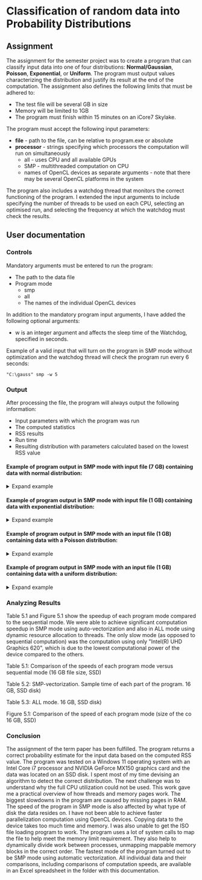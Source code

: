 # Classification of random data into Probability Distributions

## Assignment

The assignment for the semester project was to create a program that can classify input data into one of four distributions: **Normal/Gaussian**, **Poisson**,
**Exponential**, or **Uniform**. The program must output values characterizing the distribution and justify its result at the end of the computation. The
assignment also defines the following limits that must be adhered to:
* The test file will be several GB in size
* Memory will be limited to 1GB
* The program must finish within 15 minutes on an iCore7 Skylake.
  
The program must accept the following input parameters:
* **file** - path to the file, can be relative to program.exe or absolute
* **processor** - strings specifying which processors the computation will run on simultaneously
  * all - uses CPU and all available GPUs
  * SMP - multithreaded computation on CPU
  * names of OpenCL devices as separate arguments - note that there may be several OpenCL platforms in the system

The program also includes a watchdog thread that monitors the correct
functioning of the program. 
I extended the input arguments to include specifying the number of threads to be used on each CPU, selecting an optimised run, and selecting the frequency at which the watchdog must check the results.


## User documentation
### Controls
Mandatory arguments must be entered to run the program:
* The path to the data file
* Program mode
  * smp
  * all
  * The names of the individual OpenCL devices

In addition to the mandatory program input arguments, I have added the following optional arguments:
* w is an integer argument and affects the sleep time of the Watchdog, specified in seconds.
  
Example of a valid input that will turn on the program in SMP mode without optimization and the watchdog thread will check the program run every 6 seconds:

```
"C:\gauss" smp -w 5
```

### Output
After processing the file, the program will always output the following information:

* Input parameters with which the program was run
* The computed statistics
* RSS results
* Run time
* Resulting distribution with parameters calculated based on the lowest RSS value

#### Example of program output in SMP mode with input file (7 GB) containing data with normal distribution:

<details close>
<summary>Expand example</summary>

```bash
                        [Initial parameters]
-------------------------------------------------
> File:                         C:\delete\gauss
> Mode:                         smp
> Number of threads:            8
> Optimalization:               TRUE
> Watchdog timer:               2 sec


> Started ..

                        [Statistics]
-------------------------------------------------
> n:                            1000000000
> sum:                          -3572.2
> mean:                         -3.5722e-06
> variance:                     1.00005
> min:                          -6.10922
> max:                          5.87261
> isNegative:                   1
> isInteger:                    0


                        [Results]
-------------------------------------------------
> Gauss RSS:                    0.00079459
> Poisson RSS:                  -nan(ind)
> Exponential RSS:              0.588353
> Uniform RSS:                  0.477286



                        [Time]
-------------------------------------------------
> Statistics computing time:    3.02456 sec.
> Histogram computing time:     4.37617 sec.
> RSS computing time:           0.0003251 sec.
> TOTAL TIME:                   7.40135 sec.

> Input data have 'Gauss/Normal distribution' with mean=-3.5722e-06 and variance=1.00005
```

</details>

#### Example of program output in SMP mode with input file (1 GB) containing data with exponential distribution:

<details close>
<summary>Expand example</summary>
  
```bash
                        [Initial parameters]
-------------------------------------------------
> File:                         C:\delete\exp
> Mode:                         smp
> Number of threads:            8
> Optimalization:               TRUE
> Watchdog timer:               2 sec


> Started ..

                        [Statistics]
-------------------------------------------------
> n:                            137524224
> sum:                          1.37528e+08
> mean:                         1.00003
> variance:                     1.00015
> min:                          0
> max:                          20.9085
> isNegative:                   0
> isInteger:                    0


                        [Results]
-------------------------------------------------
> Gauss RSS:                    0.24959
> Poisson RSS:                  0.17973
> Exponential RSS:              0.121527
> Uniform RSS:                  0.558112


                        [Time]
-------------------------------------------------
> Statistics computing time:    4.54918 sec.
> Histogram computing time:     0.803888 sec.
> RSS computing time:           0.0002501 sec.
> TOTAL TIME:                   5.35362 sec.

> Input data have 'Exponential distribution' with lambda=0.99997
```

</details>

#### Example of program output in SMP mode with an input file (1 GB) containing data with a Poisson distribution:

<details close>
<summary>Expand example</summary>

```bash
                        [Initial parameters]
-------------------------------------------------
> File:                         C:\delete\poisson
> Mode:                         smp
> Number of threads:            8
> Optimalization:               TRUE
> Watchdog timer:               2 sec


> Started ..

                        [Statistics]
-------------------------------------------------
> n:                            141318656
> sum:                          1.41323e+08
> mean:                         1.00003
> variance:                     0.999858
> min:                          0
> max:                          10
> isNegative:                   0
> isInteger:                    1


                        [Results]
-------------------------------------------------
> Gauss RSS:                    0.0203551
> Poisson RSS:                  2.58775e-09
> Exponential RSS:              0.402114
> Uniform RSS:                  0.208506


                        [Time]
-------------------------------------------------
> Statistics computing time:    3.32517 sec.
> Histogram computing time:     0.688783 sec.
> RSS computing time:           0.0001357 sec.
> TOTAL TIME:                   4.01441 sec.

> Input data have 'Poisson distribution' with lambda=1.00003

```

</details>

#### Example of program output in SMP mode with an input file (1 GB) containing data with a uniform distribution:

<details close>
<summary>Expand example</summary>
  
```bash
                        [Initial parameters]
-------------------------------------------------
> File:                         C:\delete\uniform
> Mode:                         smp
> Number of threads:            8
> Optimalization:               TRUE
> Watchdog timer:               2 sec


> Started ..

                        [Statistics]
-------------------------------------------------
> n:                            133684224
> sum:                          6.68395e+07
> mean:                         0.49998
> variance:                     0.0833297
> min:                          0
> max:                          1
> isNegative:                   0
> isInteger:                    0


                        [Results]
-------------------------------------------------
> Gauss RSS:                    3.82184
> Poisson RSS:                  7.97942
> Exponential RSS:              7.39103
> Uniform RSS:                  0.0357194


                        [Time]
-------------------------------------------------
> Statistics computing time:    4.0244 sec.
> Histogram computing time:     0.654257 sec.
> RSS computing time:           0.0001364 sec.
> TOTAL TIME:                   4.67911 sec.

> Input data have 'Uniform distribution' with a=0 and b=1
```

</details>

### Analyzing Results

Table 5.1 and Figure 5.1 show the speedup of each program mode compared to the sequential mode. We were able to achieve significant computation speedup in SMP mode using auto-vectorization and also in ALL mode using dynamic resource allocation to threads.
The only slow mode (as opposed to sequential computation) was the computation using only "Intel(R) UHD Graphics 620", which is due to the lowest computational power of the device compared to the others.

Table 5.1: Comparison of the speeds of each program mode versus sequential mode (16 GB file size, SSD)

Table 5.2: SMP-vectorization. Sample time of each part of the program. 16 GB, SSD disk)

Table 5.3: ALL mode. 16 GB, SSD disk)

Figure 5.1: Comparison of the speed of each program mode (size of the co
16 GB, SSD)

### Conclusion
The assignment of the term paper has been fulfilled. The program returns a correct probability estimate for the input data based on the computed RSS value. The program was tested on a Windows 11 operating system with an Intel Core i7 processor and NVIDIA GeForce MX150 graphics card and the data was located on an SSD disk.
I spent most of my time devising an algorithm to detect the correct distribution. The next challenge was to understand why the full CPU utilization could not be used.
This work gave me a practical overview of how threads and memory pages work. The biggest slowdowns in the program are caused by missing pages in RAM. The speed of the program in SMP mode is also affected by what type of disk the data resides on.
I have not been able to achieve faster parallelization computation using OpenCL devices. Copying data to the device takes too much time and memory. I was also unable to get the ISO file loading program to work. The program uses a lot of system calls to map the file to help meet the memory limit requirement. They also help to dynamically divide work between processes, unmapping mappable memory blocks in the correct order. The fastest mode of the program turned out to be SMP mode using automatic vectorization. All individual data and their comparisons, including comparisons of computation speeds, are available in an Excel spreadsheet in the folder with this documentation.
